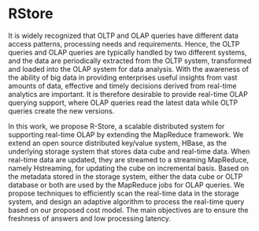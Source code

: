 RStore
======

It is widely recognized that OLTP and OLAP
queries have different data access patterns, processing needs
and requirements. Hence, the OLTP queries and OLAP queries
are typically handled by two different systems, and the data
are periodically extracted from the OLTP system, transformed
and loaded into the OLAP system for data analysis. With the
awareness of the ability of big data in providing enterprises useful
insights from vast amounts of data, effective and timely decisions
derived from real-time analytics are important. It is therefore
desirable to provide real-time OLAP querying support, where
OLAP queries read the latest data while OLTP queries create
the new versions.

In this work, we propose R-Store, a scalable distributed
system for supporting real-time OLAP by extending the MapReduce framework.
We extend an open source distributed key/value
system, HBase, as the underlying storage system that stores data
cube and real-time data. When real-time data are updated, they
are streamed to a streaming MapReduce, namely Hstreaming, for
updating the cube on incremental basis. Based on the metadata
stored in the storage system, either the data cube or OLTP
database or both are used by the MapReduce jobs for OLAP
queries. We propose techniques to efficiently scan the real-time
data in the storage system, and design an adaptive algorithm to
process the real-time query based on our proposed cost model.
The main objectives are to ensure the freshness of answers and
low processing latency.
